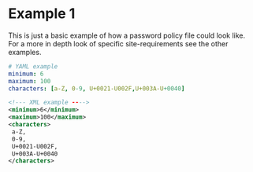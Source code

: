 # Example 1

This is just a basic example of how a password policy file could look like. For a more in depth look of specific site-requirements see the other examples.

```yaml
# YAML example
minimum: 6
maximum: 100
characters: [a-Z, 0-9, U+0021-U002F,U+003A-U+0040]
```

```xml
<!--- XML example ---->
<minimum>6</minimum>
<maximum>100</maximum>
<characters>
 a-Z,
 0-9,
 U+0021-U002F,
 U+003A-U+0040
</characters>
```
